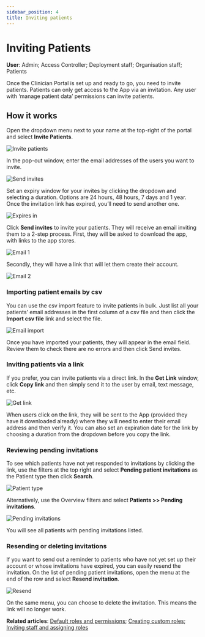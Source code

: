 ```yaml
---
sidebar_position: 4
title: Inviting patients
---
```

# Inviting Patients
**User**: Admin; Access Controller; Deployment staff; Organisation staff; Patients

Once the Clinician Portal is set up and ready to go, you need to invite patients. Patients can only get access to the App via an invitation. Any user with ‘manage patient data’ permissions can invite patients. 
## How it works​
Open the dropdown menu next to your name at the top-right of the portal and select **Invite Patients**.

![Invite patients](./assets/InvitingPatient01.png)

In the pop-out window, enter the email addresses of the users you want to invite.

![Send invites](./assets/InvitingPatient02.png)

Set an expiry window for your invites by clicking the dropdown and selecting a duration. Options are 24 hours, 48 hours, 7 days and 1 year. Once the invitation link has expired, you’ll need to send another one.

![Expires in](./assets/InvitingPatient03.png)

Click **Send invites** to invite your patients. They will receive an email inviting them to a 2-step process. First, they will be asked to download the app, with links to the app stores.

![Email 1](./assets/InvitingPatient04.png)

Secondly, they will have a link that will let them create their account.

![Email 2](./assets/InvitingPatient05.png)

### Importing patient emails by csv
You can use the csv import feature to invite patients in bulk. Just list all your patients’ email addresses in the first column of a csv file and then click the **Import csv file** link and select the file. 

![Email import](./assets/InvitingPatient06.png)

Once you have imported your patients, they will appear in the email field. Review them to check there are no errors and then click Send invites. 

### Inviting patients via a link
If you prefer, you can invite patients via a direct link. In the **Get Link** window, click **Copy link** and then simply send it to the user by email, text message, etc. 

![Get link](./assets/InvitingPatient07.png)

When users click on the link, they will be sent to the App (provided they have it downloaded already) where they will need to enter their email address and then verify it.
You can also set an expiration date for the link by choosing a duration from the dropdown before you copy the link.
### Reviewing pending invitations
To see which patients have not yet responded to invitations by clicking the link, use the filters at the top right and select **Pending patient invitations** as the Patient type then click **Search**.

![Patient type](./assets/InvitingPatient08.png)

Alternatively, use the Overview filters and select **Patients >> Pending invitations**.

![Pending invitations](./assets/InvitingPatient09.png)

You will see all patients with pending invitations listed.
### Resending or deleting invitations
If you want to send out a reminder to patients who have not yet set up their account or whose invitations have expired, you can easily resend the invitation. On the list of pending patient invitations, open the menu at the end of the row and select **Resend invitation**.

![Resend](./assets/InvitingPatient10.png)

On the same menu, you can choose to delete the invitation. This means the link will no longer work.

**Related articles**: [Default roles and permissions](https://github.com/huma-engineering/huma-docs/blob/34223b3b7fab9261c5792fff058609d5698754b9/data-collection/Clinician%20Portal/Roles%20and%20Permissions/Default%20roles%20and%20permissions.md); [Creating custom roles](https://github.com/huma-engineering/huma-docs/blob/34223b3b7fab9261c5792fff058609d5698754b9/data-collection/Clinician%20Portal/Roles%20and%20Permissions/Creating%20custom%20roles.md); [Inviting staff and assigning roles](https://github.com/huma-engineering/huma-docs/blob/e6474f6da4a97f0f11773b46b4480c2843759fe9/data-collection/Clinician%20Portal/Roles%20and%20Permissions/Inviting%20staff%20and%20assigning%20roles.md) 
